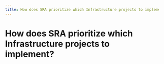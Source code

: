 ```yaml
---
title: How does SRA prioritize which Infrastructure projects to implement?
---
```


# How does SRA prioritize which Infrastructure projects to implement?
